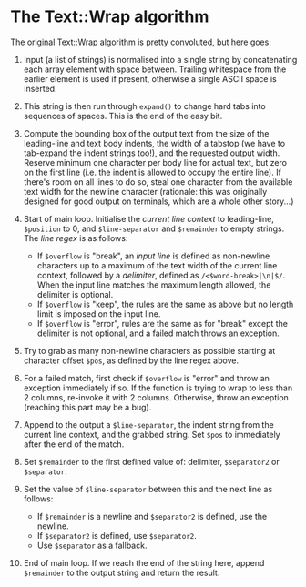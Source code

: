 The Text::Wrap algorithm
========================

The original Text::Wrap algorithm is pretty convoluted, but here goes:

1. Input (a list of strings) is normalised into a single string by concatenating each array element
   with space between. Trailing whitespace from the earlier element is used if present, otherwise a
   single ASCII space is inserted.
2. This string is then run through `expand()` to change hard tabs into sequences of
   spaces. This is the end of the easy bit.
3. Compute the bounding box of the output text from the size of the leading-line and text body
   indents, the width of a tabstop (we have to tab-expand the indent strings too!), and the
   requested output width. Reserve minimum one character per body line for actual text, but zero on
   the first line (i.e. the indent is allowed to occupy the entire line). If there's room on all
   lines to do so, steal one character from the available text width for the newline character
   (rationale: this was originally designed for good output on terminals, which are a whole other
   story...)
4. Start of main loop. Initialise the *current line context* to leading-line, `$position` to 0, and
   `$line-separator` and `$remainder` to empty strings. The _line regex_ is as follows:

    * If `$overflow` is "break", an *input line* is defined as non-newline characters up to a
      maximum of the text width of the current line context, followed by a *delimiter*, defined as
      `/<$word-break>|\n|$/`. When the input line matches the maximum length allowed, the
      delimiter is optional.
    * If `$overflow` is "keep", the rules are the same as above but no length limit is imposed on
      the input line.
    * If `$overflow` is "error", rules are the same as for "break" except the delimiter is not
      optional, and a failed match throws an exception.

5. Try to grab as many non-newline characters as possible starting at character offset `$pos`, as
   defined by the line regex above.
6. For a failed match, first check if `$overflow` is "error" and throw an exception immediately if
   so. If the function is trying to wrap to less than 2 columns, re-invoke it with 2 columns.
   Otherwise, throw an exception (reaching this part may be a bug).
7. Append to the output a `$line-separator`, the indent string from the current line context, and
   the grabbed string. Set `$pos` to immediately after the end of the match.
8. Set `$remainder` to the first defined value of: delimiter, `$separator2` or `$separator`.
9. Set the value of `$line-separator` between this and the next line as follows:

    * If `$remainder` is a newline and `$separator2` is defined, use the newline.
    * If `$separator2` is defined, use `$separator2`.
    * Use `$separator` as a fallback.
10. End of main loop. If we reach the end of the string here, append `$remainder` to the output
    string and return the result.
